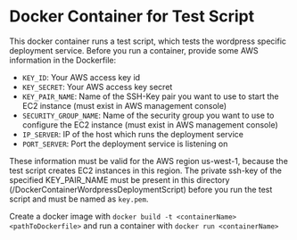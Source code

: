 # Docker Container for Test Script

This docker container runs a test script, which tests the wordpress specific deployment service. Before you run a container, provide some AWS information in the Dockerfile:
* ```KEY_ID```: Your AWS access key id
* ```KEY_SECRET```: Your AWS access key secret
* ```KEY_PAIR_NAME```: Name of the SSH-Key pair you want to use to start the EC2 instance (must exist in AWS management console)
* ```SECURITY_GROUP_NAME```: Name of the security group you want to use to configure the EC2 instance (must exist in AWS management console)
* ```IP_SERVER```: IP of the host which runs the deployment service
* ```PORT_SERVER```: Port the deployment service is listening on

These information must be valid for the AWS region us-west-1, because the test script creates EC2 instances in this region.
The private ssh-key of the specified KEY_PAIR_NAME must be present in this directory (<repositoryRoot>/DockerContainerWordpressDeploymentScript) before you run the test script and must be named as ```key.pem```.

Create a docker image with ```docker build -t <containerName> <pathToDockerfile>``` and run a container with ```docker run <containerName>```
